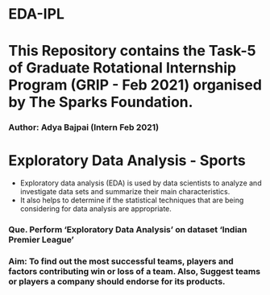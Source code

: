 # EDA-IPL
# This Repository contains the Task-5 of Graduate Rotational Internship Program (GRIP - Feb 2021) organised by The Sparks Foundation.
### Author: Adya Bajpai   (Intern Feb 2021)
# Exploratory Data Analysis - Sports
*  Exploratory data analysis (EDA) is used by data scientists to analyze and investigate data sets and summarize their main characteristics.  
*  It also helps to determine if the statistical techniques that are being considering for data analysis are appropriate.

### Que. Perform ‘Exploratory Data Analysis’ on dataset ‘Indian Premier League’ 
### Aim:   To find out the most successful teams, players and factors contributing win or loss of a team. Also, Suggest teams or players a company should endorse for its products.

